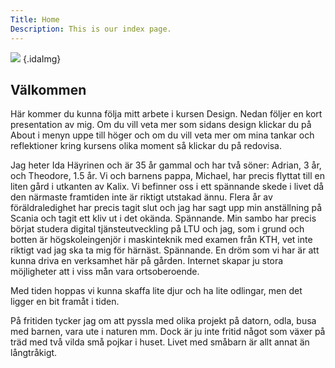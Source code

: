 ```yaml
---
Title: Home
Description: This is our index page.
---
```


![](image/me2.png) {.idaImg}
<h2>Välkommen</h2>
<p>Här kommer du kunna följa mitt arbete i kursen Design.
Nedan följer en kort presentation av mig. Om du vill veta mer som sidans design klickar du på
About i menyn uppe till höger och om du vill veta mer om mina tankar och reflektioner kring kursens
olika moment så klickar du på redovisa.</p>

Jag heter Ida Häyrinen och är 35 år gammal och har två söner: Adrian, 3 år, och Theodore, 1.5 år.
Vi och barnens pappa, Michael, har precis flyttat till en liten gård i utkanten av Kalix.
Vi befinner oss i ett spännande skede i livet då den närmaste framtiden inte är riktigt utstakad ännu. Flera år av föräldraledighet har precis
tagit slut och jag har sagt upp min anställning på Scania och tagit ett kliv ut i det okända. Spännande. Min sambo har precis börjat studera digital tjänsteutveckling på LTU och jag, som i grund
och botten är högskoleingenjör i maskinteknik med examen från KTH, vet inte riktigt vad jag ska ta mig för härnäst. Spännande.
En dröm som vi har är att kunna driva en verksamhet här på gården. Internet skapar ju stora möjligheter att i viss mån vara ortsoberoende.

Med tiden hoppas vi kunna skaffa lite djur och ha lite odlingar, men
det ligger en bit framåt i tiden.

På fritiden tycker jag om att pyssla med olika projekt på datorn, odla, busa med barnen,
vara ute i naturen mm. Dock är ju inte fritid något som växer på träd med två vilda små pojkar i huset. Livet med småbarn är allt annat än långtråkigt.
